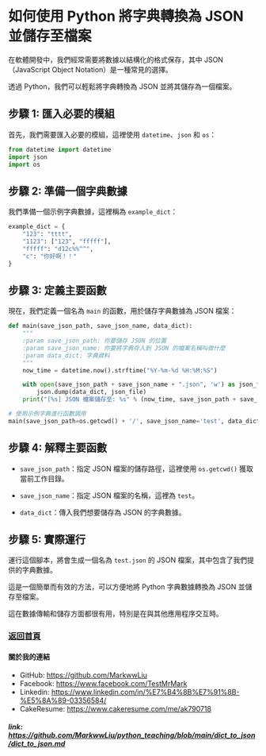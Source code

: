 # 如何使用 Python 將字典轉換為 JSON 並儲存至檔案

在軟體開發中，我們經常需要將數據以結構化的格式保存，其中 JSON（JavaScript Object Notation）是一種常見的選擇。

透過 Python，我們可以輕鬆將字典轉換為 JSON 並將其儲存為一個檔案。

## 步驟 1: 匯入必要的模組

首先，我們需要匯入必要的模組，這裡使用 `datetime`、`json` 和 `os`：

```python
from datetime import datetime
import json
import os
```

## 步驟 2: 準備一個字典數據

我們準備一個示例字典數據，這裡稱為 `example_dict`：

```python
example_dict = {
    "123": "tttt",
    "1123": ["123", "fffff"],
    "fffff": "d12c%%^^",
    "c": "你好啊！！"
}
```

## 步驟 3: 定義主要函數

現在，我們定義一個名為 `main` 的函數，用於儲存字典數據為 JSON 檔案：

```python
def main(save_json_path, save_json_name, data_dict):
    """
    :param save_json_path: 你要儲存 JSON 的位置
    :param save_json_name: 你要將字典存入到 JSON 的檔案名稱叫做什麼
    :param data_dict: 字典資料
    """
    now_time = datetime.now().strftime("%Y-%m-%d %H:%M:%S")

    with open(save_json_path + save_json_name + ".json", 'w') as json_file:
        json.dump(data_dict, json_file)
    print("[%s] JSON 檔案儲存至: %s" % (now_time, save_json_path + save_json_name + ".json"))

# 使用示例字典進行函數調用
main(save_json_path=os.getcwd() + '/', save_json_name='test', data_dict=example_dict)
```

## 步驟 4: 解釋主要函數

- `save_json_path`：指定 JSON 檔案的儲存路徑，這裡使用 `os.getcwd()` 獲取當前工作目錄。

- `save_json_name`：指定 JSON 檔案的名稱，這裡為 `test`。

- `data_dict`：傳入我們想要儲存為 JSON 的字典數據。

## 步驟 5: 實際運行

運行這個腳本，將會生成一個名為 `test.json` 的 JSON 檔案，其中包含了我們提供的字典數據。

這是一個簡單而有效的方法，可以方便地將 Python 字典數據轉換為 JSON 並儲存至檔案。

這在數據傳輸和儲存方面都很有用，特別是在與其他應用程序交互時。

### [返回首頁](../README.md)

#### 關於我的連結
- GitHub: https://github.com/MarkwwLiu
- Facebook: https://www.facebook.com/TestMrMark
- Linkedin: https://www.linkedin.com/in/%E7%B4%8B%E7%91%8B-%E5%8A%89-03356584/
- CakeResume: https://www.cakeresume.com/me/ak790718

##### link: https://github.com/MarkwwLiu/python_teaching/blob/main/dict_to_json/dict_to_json.md
